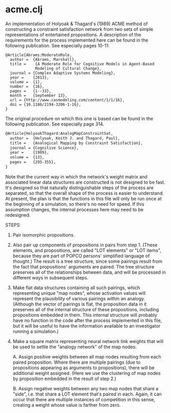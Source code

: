 acme.clj
=======

An implementation of Holyoak & Thagard's (1989) ACME method
of constructing a constraint satisfaction network from two sets
of simple representations of entertained propositions.
A description of the requirements for the process implemented
here can be found in the following publication.  See especially
pages 10-11:

```
@Article{Abrams:ModerateRole,
  author =	{Abrams, Marshall},
  title =    {A Moderate Role for Cognitive Models in Agent-Based
             Modeling of Cultural Change},
  journal =	{Complex Adaptive Systems Modeling},
  year =	{2013},
  volume =	{1},
  number =	{16},
  pages =	{1--33},
  month =	{September 13},
  url =	{http://www.casmodeling.com/content/1/1/16},
  doi =	{10.1186/2194-3206-1-16},
}
```

The original procedure on which this one is based can be found in
the following publication.  See especially page 314.

```latex
@Article{HolyoakThagard:AnalogMapConstraintSat,
  author =	{Holyoak, Keith J. and Thagard, Paul},
  title =	{Analogical Mapping by Constraint Satisfaction},
  journal =	{Cognitive Science},
  year =	{1989},
  volume =	{13},
  pages =	{295-355},
}
```

Note that the current way in which the network's weight matrix and 
associated linear data structures are constructed is not designed
to be fast.  It's designed so that naturally distinguishable steps
of the process are separated, so that the overall shape of the
process is easier to understand.  At present, the plan is that
the functions in this file will only be run once at the beginning
of a simulation, so there's no need for speed.  If this assumption
changes, the internal processes here may need to be redesigned.

STEPS:

1. Pair isomorphic propositions.

2. Also pair up components of propositions in pairs from step 1.
   (These elements, and propositions, are called "LOT elements"
   or "LOT items", because they are part of POPCO persons'
   simplified language of thought.)
   The result is a tree structure, since some pairings result from
   the fact that propositions' arguments are paired.  The tree
   structure preserves all of the relationships between data, and
   will be processed in different ways in subsequent steps.

3. Make flat data structures containing all such pairings, which 
   representing unique "map nodes", whose activation values will 
   represent the plausibility of various pairings within an analogy.
   (Although the vector of pairings is flat, the proposition data
   in it preserves all of the internal structure of these
   propositions, including propositions embedded in them.  This
   internal structure will probably have no function in the code
   after the process implemented in this file, but it will be
   useful to have the information available to an investigator
   running a simulation.)

4. Make a square matrix representing neural network link weights
   that will be used to settle the "analogy network" of the map
   nodes:

    A. Assign positive weights between all map nodes resulting from
       each paired proposition.  Where there are multiple pairings
       (due to propositions appearing as arguments to propositions),
       there will be additional weight assigned.  (Here we use the
       clustering of map nodes by proposition embedded in the result of 
       step 2.)
    
    B. Assign negative weights between any two map nodes that share
       a "side", i.e. that share a LOT element that's paired in each.  Again,
       it can occur that there are multiple instances of competition in
       this sense, creating a weight whose value is farther from zero.

